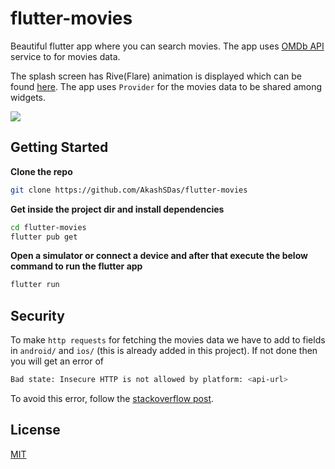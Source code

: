 # flutter-movies

Beautiful flutter app where you can search movies. The app uses [OMDb API](http://www.omdbapi.com/) service to for movies data.

The splash screen has Rive(Flare) animation is displayed which can be found [here](https://flare.rive.app/a/AkashSDas/files/flare/flutter-movies-app-splash-screen-animation/preview). The app uses `Provider` for the movies data to be shared among widgets.

![](./docs/demo.gif)

## Getting Started

**Clone the repo**

```bash
git clone https://github.com/AkashSDas/flutter-movies
```

**Get inside the project dir and install dependencies**

```bash
cd flutter-movies
flutter pub get
```

**Open a simulator or connect a device and after that execute the below command to run the flutter app**

```bash
flutter run
```

## Security

To make `http requests` for fetching the movies data we have to add to fields in `android/` and `ios/` (this is already added in this project). If not done then you will get an error of

```bash
Bad state: Insecure HTTP is not allowed by platform: <api-url>
```

To avoid this error, follow the [stackoverflow post](https://stackoverflow.com/questions/64197752/bad-state-insecure-http-is-not-allowed-by-platform).

## License

[MIT](./LICENSE)
